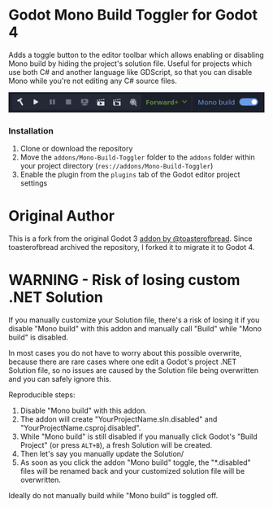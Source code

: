 # Godot Mono Build Toggler for Godot 4

Adds a toggle button to the editor toolbar which allows enabling or disabling Mono build by hiding the project's solution file. Useful for projects which use both C# and another language like GDScript, so that you can disable Mono while you're not editing any C# source files.

<img src="screenshot_godot4.png" />

### Installation

1. Clone or download the repository
2. Move the `addons/Mono-Build-Toggler` folder to the `addons` folder within your project directory (`res://addons/Mono-Build-Toggler`)
3. Enable the plugin from the `plugins` tab of the Godot editor project settings

# Original Author

This is a fork from the original Godot 3 [addon by @toasterofbread](https://github.com/toasterofbread/Godot-Mono-Build-Toggler). Since toasterofbread archived the repository, I forked it to migrate it to Godot 4.

# WARNING - Risk of losing custom .NET Solution

If you manually customize your Solution file, there's a risk of losing it if you disable "Mono build" with this addon and manually call "Build" while "Mono build" is disabled.

In most cases you do not have to worry about this possible overwrite, because there are rare cases where one edit a Godot's project .NET Solution file, so no issues are caused by the Solution file being overwritten and you can safely ignore this.

Reproducible steps:
1. Disable "Mono build" with this addon.
1. The addon will create "YourProjectName.sln.disabled" and "YourProjectName.csproj.disabled".
1. While "Mono build" is still disabled if you manually click Godot's "Build Project" (or press `ALT+B`), a fresh Solution will be created.
1. Then let's say you manually update the Solution/
1. As soon as you click the addon "Mono build" toggle, the "*.disabled" files will be renamed back and your customized solution file will be overwritten.

Ideally do not manually build while "Mono build" is toggled off. 